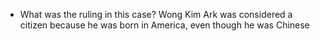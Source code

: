 - What was the ruling in this case?
	Wong Kim Ark was considered a citizen because he was born in America, even though he was Chinese